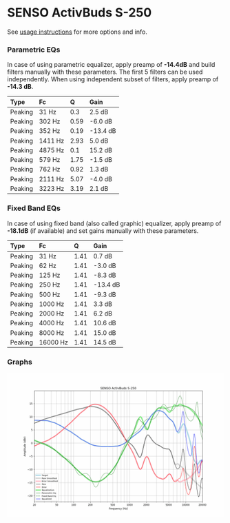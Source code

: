 # SENSO ActivBuds S-250
See [usage instructions](https://github.com/jaakkopasanen/AutoEq#usage) for more options and info.

### Parametric EQs
In case of using parametric equalizer, apply preamp of **-14.4dB** and build filters manually
with these parameters. The first 5 filters can be used independently.
When using independent subset of filters, apply preamp of **-14.3 dB**.

| Type    | Fc      |    Q | Gain     |
|:--------|:--------|:-----|:---------|
| Peaking | 31 Hz   | 0.3  | 2.5 dB   |
| Peaking | 302 Hz  | 0.59 | -6.0 dB  |
| Peaking | 352 Hz  | 0.19 | -13.4 dB |
| Peaking | 1411 Hz | 2.93 | 5.0 dB   |
| Peaking | 4875 Hz | 0.1  | 15.2 dB  |
| Peaking | 579 Hz  | 1.75 | -1.5 dB  |
| Peaking | 762 Hz  | 0.92 | 1.3 dB   |
| Peaking | 2111 Hz | 5.07 | -4.0 dB  |
| Peaking | 3223 Hz | 3.19 | 2.1 dB   |

### Fixed Band EQs
In case of using fixed band (also called graphic) equalizer, apply preamp of **-18.1dB**
(if available) and set gains manually with these parameters.

| Type    | Fc       |    Q | Gain     |
|:--------|:---------|:-----|:---------|
| Peaking | 31 Hz    | 1.41 | 0.7 dB   |
| Peaking | 62 Hz    | 1.41 | -3.0 dB  |
| Peaking | 125 Hz   | 1.41 | -8.3 dB  |
| Peaking | 250 Hz   | 1.41 | -13.4 dB |
| Peaking | 500 Hz   | 1.41 | -9.3 dB  |
| Peaking | 1000 Hz  | 1.41 | 3.3 dB   |
| Peaking | 2000 Hz  | 1.41 | 6.2 dB   |
| Peaking | 4000 Hz  | 1.41 | 10.6 dB  |
| Peaking | 8000 Hz  | 1.41 | 15.0 dB  |
| Peaking | 16000 Hz | 1.41 | 14.5 dB  |

### Graphs
![](./SENSO%20ActivBuds%20S-250.png)